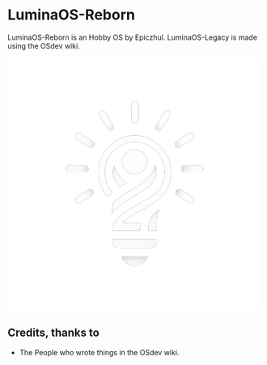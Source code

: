 
# LuminaOS-Reborn
LuminaOS-Reborn is an Hobby OS by Epiczhul. LuminaOS-Legacy is made using the OSdev wiki.




![Logo](https://github.com/Epiczhul/LuminaOS-Legacy/blob/main/images/icon-500x500.png?raw=true)


## Credits, thanks to
- The People who wrote things in the OSdev wiki.
